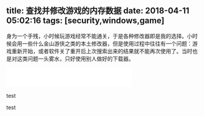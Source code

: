 title: 查找并修改游戏的内存数据
date: 2018-04-11 05:02:16
tags: [security,windows,game]
---

身为一个手残，小时候玩游戏经常不能通关，于是各种修改器即是我的选择。小时候会用一些什么金山游侠之类的本土修改器，但是使用过程中往往有一个问题：游戏重新开始，或者软件关了重开后上次搜索出来的结果就不能再次使用了。当时也是对这类问题一头雾水，只好使用别人做好的下载器。

</p><iframe frameborder="no" border="0" marginwidth="0" marginheight="0" width="330" height="52" src="//music.163.com/outchain/player?type=2&id=28138236&auto=0&height=32"></iframe><p>
test

<!--more-->

test